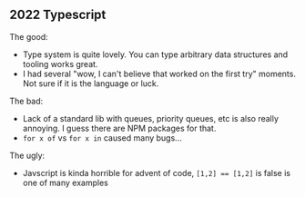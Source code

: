 ## 2022 Typescript

The good:

- Type system is quite lovely. You can type arbitrary data structures and tooling works great.
- I had several "wow, I can't believe that worked on the first try" moments. Not sure if it is the language or luck.

The bad:

- Lack of a standard lib with queues, priority queues, etc is also really annoying. I guess there are NPM packages for that.
- `for x of` vs `for x in` caused many bugs...

The ugly:

- Javscript is kinda horrible for advent of code, `[1,2] == [1,2]` is false is one of many examples